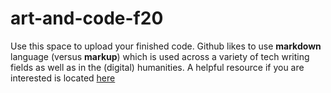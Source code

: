 # art-and-code-f20
Use this space to upload your finished code. Github likes to use **markdown** language (versus **markup**) which is used across a variety of tech writing fields as well as in the (digital) humanities. A helpful resource if you are interested is located [here](https://www.markdownguide.org/)

